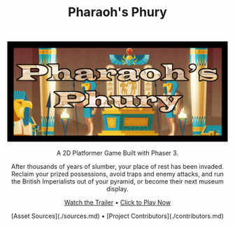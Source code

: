 <!-- Page Title -->
<h1 align="center"> Pharaoh's Phury </h1> <br>

<!-- Title Image -->
<p align="center">
  <img border="0" alt="Pharaoh's Phury - Title Card" src="/assets/images/menuCropped.png">
</p>

<!-- Game Description -->
<p align="center">
  A 2D Platformer Game Built with Phaser 3.
</p>

<p align="center">
  After thousands of years of slumber, your place of rest has been invaded. Reclaim your prized possessions, avoid traps and enemy attacks, and run the British Imperialists out of your pyramid, or become their next museum display.
</p>

<!-- Links -->
<p align="center">
  <a href="https://youtu.be/IQX4wJzflHA">Watch the Trailer</a>
  •
  <a href="https://twit96.github.io/PharaohsPhury_Phaser3/">Click to Play Now</a>
</p>

<p align="center">
  [Asset Sources](./sources.md)
  •
  [Project Contributors](./contributors.md)
</p>
